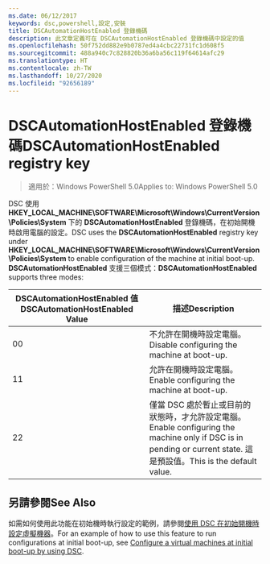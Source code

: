 ```yaml
---
ms.date: 06/12/2017
keywords: dsc,powershell,設定,安裝
title: DSCAutomationHostEnabled 登錄機碼
description: 此文章定義可在 DSCAutomationHostEnabled 登錄機碼中設定的值
ms.openlocfilehash: 50f752dd882e9b0787ed4a4cbc22731fc1d608f5
ms.sourcegitcommit: 488a940c7c828820b36a6ba56c119f64614afc29
ms.translationtype: HT
ms.contentlocale: zh-TW
ms.lasthandoff: 10/27/2020
ms.locfileid: "92656189"
---
```

# <a name="dscautomationhostenabled-registry-key"></a><span data-ttu-id="4d987-104">DSCAutomationHostEnabled 登錄機碼</span><span class="sxs-lookup"><span data-stu-id="4d987-104">DSCAutomationHostEnabled registry key</span></span>

> <span data-ttu-id="4d987-105">適用於：Windows PowerShell 5.0</span><span class="sxs-lookup"><span data-stu-id="4d987-105">Applies to: Windows PowerShell 5.0</span></span>

<span data-ttu-id="4d987-106">DSC 使用 **HKEY_LOCAL_MACHINE\SOFTWARE\Microsoft\Windows\CurrentVersion\Policies\System** 下的 **DSCAutomationHostEnabled** 登錄機碼，在初始開機時啟用電腦的設定。</span><span class="sxs-lookup"><span data-stu-id="4d987-106">DSC uses the **DSCAutomationHostEnabled** registry key under **HKEY_LOCAL_MACHINE\SOFTWARE\Microsoft\Windows\CurrentVersion\Policies\System** to enable configuration of the machine at initial boot-up.</span></span> <span data-ttu-id="4d987-107">**DSCAutomationHostEnabled** 支援三個模式：</span><span class="sxs-lookup"><span data-stu-id="4d987-107">**DSCAutomationHostEnabled** supports three modes:</span></span>

| <span data-ttu-id="4d987-108">DSCAutomationHostEnabled 值</span><span class="sxs-lookup"><span data-stu-id="4d987-108">DSCAutomationHostEnabled Value</span></span> |                                              <span data-ttu-id="4d987-109">描述</span><span class="sxs-lookup"><span data-stu-id="4d987-109">Description</span></span>                                              |
| ------------------------------ | ----------------------------------------------------------------------------------------------------- |
| <span data-ttu-id="4d987-110">0</span><span class="sxs-lookup"><span data-stu-id="4d987-110">0</span></span>                              | <span data-ttu-id="4d987-111">不允許在開機時設定電腦。</span><span class="sxs-lookup"><span data-stu-id="4d987-111">Disable configuring the machine at boot-up.</span></span>                                                           |
| <span data-ttu-id="4d987-112">1</span><span class="sxs-lookup"><span data-stu-id="4d987-112">1</span></span>                              | <span data-ttu-id="4d987-113">允許在開機時設定電腦。</span><span class="sxs-lookup"><span data-stu-id="4d987-113">Enable configuring the machine at boot-up.</span></span>                                                            |
| <span data-ttu-id="4d987-114">2</span><span class="sxs-lookup"><span data-stu-id="4d987-114">2</span></span>                              | <span data-ttu-id="4d987-115">僅當 DSC 處於暫止或目前的狀態時，才允許設定電腦。</span><span class="sxs-lookup"><span data-stu-id="4d987-115">Enable configuring the machine only if DSC is in pending or current state.</span></span> <span data-ttu-id="4d987-116">這是預設值。</span><span class="sxs-lookup"><span data-stu-id="4d987-116">This is the default value.</span></span> |

## <a name="see-also"></a><span data-ttu-id="4d987-117">另請參閱</span><span class="sxs-lookup"><span data-stu-id="4d987-117">See Also</span></span>

<span data-ttu-id="4d987-118">如需如何使用此功能在初始機時執行設定的範例，請參閱[使用 DSC 在初始開機時設定虛擬機器](bootstrapDsc.md)。</span><span class="sxs-lookup"><span data-stu-id="4d987-118">For an example of how to use this feature to run configurations at initial boot-up, see [Configure a virtual machines at initial boot-up by using DSC](bootstrapDsc.md).</span></span>
